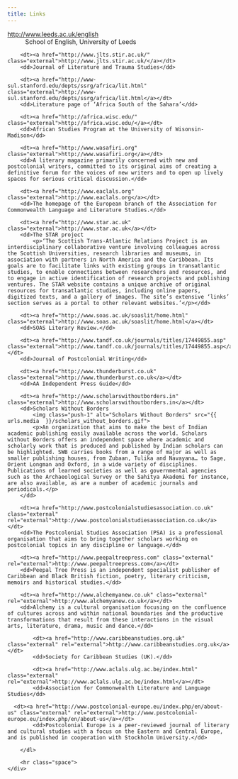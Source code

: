 ```yaml
---
title: Links
---
```


<div class="span-14" id="links">
		<dl>
		<dt><a href="http://www.leeds.ac.uk/english" class="external">http://www.leeds.ac.uk/english</a></dt>
		<dd>School of English, University of Leeds</dd>
		
		<dt><a href="http://www.jlts.stir.ac.uk/" class="external">http://www.jlts.stir.ac.uk/</a></dt>
		<dd>Journal of Literature and Trauma Studies</dd>
		
		<dt><a href="http://www-sul.stanford.edu/depts/ssrg/africa/lit.html" class="external">http://www-sul.stanford.edu/depts/ssrg/africa/lit.html</a></dt>
		<dd>Literature page of ‘Africa South of the Sahara’</dd>
		
		<dt><a href="http://africa.wisc.edu/" class="external">http://africa.wisc.edu/</a></dt>
		<dd>African Studies Program at the University of Wisonsin-Madison</dd>

		<dt><a href="http://www.wasafiri.org" class="external">http://www.wasafiri.org</a></dt>
		<dd>A literary magazine primarily concerned with new and postcolonial writers, committed to its original aims of creating a definitive forum for the voices of new writers and to open up lively spaces for serious critical discussion.</dd>

		<dt><a href="http://www.eaclals.org" class="external">http://www.eaclals.org</a></dt>
		<dd>The homepage of the European branch of the Association for Commonwealth Language and Literature Studies.</dd>
		
		<dt><a href="http://www.star.ac.uk" class="external">http://www.star.ac.uk</a></dt>
		<dd>The STAR project
			<p>‘The Scottish Trans-Atlantic Relations Project is an interdisciplinary collaborative venture involving colleagues across the Scottish Universities, research libraries and museums, in association with partners in North America and the Caribbean. Its goals are to facilitate links with existing groups in transatlantic studies, to enable connections between researchers and resources, and to engage in active identification of research projects and publishing ventures. The STAR website contains a unique archive of original resources for transatlantic studies, including online papers, digitized texts, and a gallery of images. The site’s extensive ‘links’ section serves as a portal to other relevant websites.’</p></dd>

		<dt><a href="http://www.soas.ac.uk/soaslit/home.html" class="external">http://www.soas.ac.uk/soaslit/home.html</a></dt>
		<dd>SOAS Literary Review.</dd>

		<dt><a href="http://www.tandf.co.uk/journals/titles/17449855.asp" class="external">http://www.tandf.co.uk/journals/titles/17449855.asp</a></dt>
		<dd>Journal of Postcolonial Writing</dd>
		
		<dt><a href="http://www.thunderburst.co.uk" class="external">http://www.thunderburst.co.uk</a></dt>
		<dd>AA Independent Press Guide</dd>
		
		<dt><a href="http://www.scholarswithoutborders.in" class="external">http://www.scholarswithoutborders.in</a></dt>
		<dd>Scholars Without Borders
			<img class="push-1" alt="Scholars Without Borders" src="{{ urls.media  }}/scholars_without_borders.gif">
			<p>An organization that aims to make the best of Indian academic publishing easily available across the world. Scholars without Borders offers an independent space where academic and scholarly work that is produced and published by Indian scholars can be highlighted. SWB carries books from a range of major as well as smaller publishing houses, from Zubaan, Tulika and Navayana… to Sage, Orient Longman and Oxford, in a wide variety of disciplines. Publications of learned societies as well as governmental agencies such as the Archaeological Survey or the Sahitya Akademi for instance, are also available, as are a number of academic journals and periodicals.</p>	
		</dd>
		
		<dt><a href="http://www.postcolonialstudiesassociation.co.uk" class="external" rel="external">http://www.postcolonialstudiesassociation.co.uk</a></dt>
		<dd>The Postcolonial Studies Association (PSA) is a professional organisation that aims to bring together scholars working on postcolonial topics in any discipline or language.</dd>

		<dt><a href="http://www.peepaltreepress.com" class="external" rel="external">http://www.peepaltreepress.com</a></dt>
		<dd>Peepal Tree Press is an independent specialist publisher of Caribbean and Black British fiction, poetry, literary criticism, memoirs and historical studies.</dd>

		<dt><a href="http://www.alchemyanew.co.uk" class="external" rel="external">http://www.alchemyanew.co.uk</a></dt>
		<dd>Alchemy is a cultural organisation focusing on the confluence of cultures across and within national boundaries and the productive transformations that result from these interactions in the visual arts, literature, drama, music and dance.</dd>
		
			<dt><a href="http://www.caribbeanstudies.org.uk" class="external" rel="external">http://www.caribbeanstudies.org.uk</a></dt>
			<dd>Society for Caribbean Studies (UK).</dd>
			
			<dt><a href="http://www.aclals.ulg.ac.be/index.html" class="external" rel="external">http://www.aclals.ulg.ac.be/index.html</a></dt>
			<dd>Association for Commonwealth Literature and Language Studies</dd>
      
      <dt><a href="http://www.postcolonial-europe.eu/index.php/en/about-us" class="external" rel="external">http://www.postcolonial-europe.eu/index.php/en/about-us</a></dt>
			<dd>Postcolonial Europe is a peer-reviewed journal of literary and cultural studies with a focus on the Eastern and Central Europe, and is published in cooperation with Stockholm University.</dd>
      
		</dl>
		
		<hr class="space">
	</div>